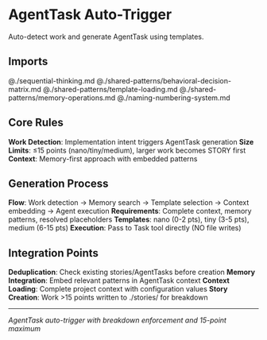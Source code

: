 # AgentTask Auto-Trigger

Auto-detect work and generate AgentTask using templates.

## Imports
@./sequential-thinking.md
@./shared-patterns/behavioral-decision-matrix.md
@./shared-patterns/template-loading.md
@./shared-patterns/memory-operations.md
@./naming-numbering-system.md

## Core Rules

**Work Detection**: Implementation intent triggers AgentTask generation
**Size Limits**: ≤15 points (nano/tiny/medium), larger work becomes STORY first
**Context**: Memory-first approach with embedded patterns

## Generation Process

**Flow**: Work detection → Memory search → Template selection → Context embedding → Agent execution
**Requirements**: Complete context, memory patterns, resolved placeholders
**Templates**: nano (0-2 pts), tiny (3-5 pts), medium (6-15 pts)
**Execution**: Pass to Task tool directly (NO file writes)

## Integration Points

**Deduplication**: Check existing stories/AgentTasks before creation
**Memory Integration**: Embed relevant patterns in AgentTask context
**Context Loading**: Complete project context with configuration values
**Story Creation**: Work >15 points written to ./stories/ for breakdown

---
*AgentTask auto-trigger with breakdown enforcement and 15-point maximum*